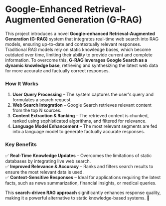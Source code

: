 # Google-Enhanced Retrieval-Augmented Generation (G-RAG)  

This project introduces a novel **Google-enhanced Retrieval-Augmented Generation (G-RAG)** system that integrates real-time web search into RAG models, ensuring up-to-date and contextually relevant responses. Traditional RAG models rely on static knowledge bases, which become outdated over time, limiting their ability to provide current and complete information. To overcome this, **G-RAG leverages Google Search as a dynamic knowledge base**, retrieving and synthesizing the latest web data for more accurate and factually correct responses.  

### **How It Works**  
1. **User Query Processing** – The system captures the user's query and formulates a search request.  
2. **Web Search Integration** – Google Search retrieves relevant content from the top N sources.  
3. **Content Extraction & Ranking** – The retrieved content is chunked, ranked using sophisticated algorithms, and filtered for relevance.  
4. **Language Model Enhancement** – The most relevant segments are fed into a language model to generate factually accurate responses.  

### **Key Benefits**  
✅ **Real-Time Knowledge Updates** – Overcomes the limitations of static databases by integrating live web search.  
✅ **Improved Relevance & Accuracy** – Ranks and filters search results to ensure the most relevant data is used.  
✅ **Context-Sensitive Responses** – Ideal for applications requiring the latest facts, such as news summarization, financial insights, or medical queries.  

This **search-driven RAG approach** significantly enhances response quality, making it a powerful alternative to static knowledge-based systems. 🚀
